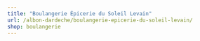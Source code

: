 ```yaml
---
title: "Boulangerie Épicerie du Soleil Levain"
url: /albon-dardeche/boulangerie-epicerie-du-soleil-levain/
shop: boulangerie
---
```

